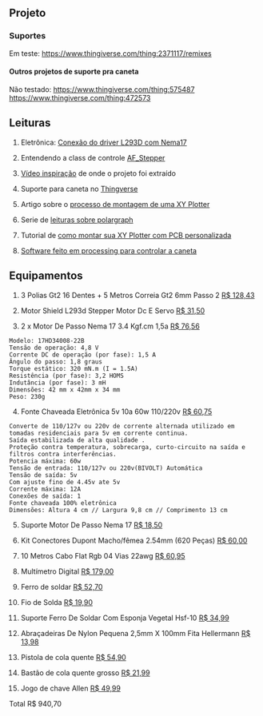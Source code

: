 ## Projeto

### Suportes
Em teste:
https://www.thingiverse.com/thing:2371117/remixes

#### Outros projetos de suporte pra caneta

Não testado:
https://www.thingiverse.com/thing:575487
https://www.thingiverse.com/thing:472573


## Leituras
1. Eletrônica: [Conexão do driver L293D  com Nema17](https://www.usinainfo.com.br/blog/motor-shield-l293d-driver-ponte-h-no-controle-de-motores/)

2. Entendendo a class de controle [AF_Stepper](https://learn.adafruit.com/afmotor-library-reference/af-stepper-class)

3. [Vídeo inspiração](https://www.youtube.com/watch?v=T0jwdrgVBBc) de onde o projeto foi extraído

4. Suporte para caneta no [Thingverse](https://www.thingiverse.com/thing:472573)

5. Artigo sobre o [processo de montagem de uma XY Plotter](https://www.instructables.com/Polargraph-Drawing-Machine/)

6. Serie de [leituras sobre polargraph](https://github.com/euphy/polargraph/wiki)

7. Tutorial de [como montar sua XY Plotter com PCB personalizada](https://github.com/MertArduino/mXY-board-xy-plotter-drawing-machine)

8. [Software feito em processing para controlar a caneta](https://github.com/euphy/polargraphcontroller)

## Equipamentos

 1. 3 Polias Gt2 16 Dentes + 5 Metros Correia Gt2 6mm Passo 2 [R$ 128,43](https://produto.mercadolivre.com.br/MLB-1674619623-3-polias-gt2-16-dentes-5-metros-correia-gt2-6mm-passo-2-_JM?quantity=1)
	

2. Motor Shield L293d Stepper Motor Dc E Servo [R$ 31,50](https://produto.mercadolivre.com.br/MLB-1421153967-motor-shield-l293d-stepper-motor-dc-e-servo-_JM?quantity=1)

3. 2 x Motor De Passo Nema 17 3.4 Kgf.cm 1,5a [R$ 76,56](https://produto.mercadolivre.com.br/MLB-1868108557-motor-de-passo-nema-17-34-kgfcm-15a-_JM?quantity=2)
```
Modelo: 17HD34008-22B
Tensão de operação: 4,8 V
Corrente DC de operação (por fase): 1,5 A
Ângulo do passo: 1,8 graus
Torque estático: 320 mN.m (I = 1.5A)
Resistência (por fase): 3,2 HOMS
Indutância (por fase): 3 mH
Dimensões: 42 mm x 42mm x 34 mm
Peso: 230g
```


4. Fonte Chaveada Eletrônica 5v 10a 60w 110/220v [R$ 60,75](https://produto.mercadolivre.com.br/MLB-1365196482-fonte-chaveada-eletrnica-5v-10a-60w-110220v-_JM?quantity=1)

```
Converte de 110/127v ou 220v de corrente alternada utilizado em tomadas residenciais para 5v em corrente continua.
Saída estabilizada de alta qualidade .
Proteção contra temperatura, sobrecarga, curto-circuito na saída e filtros contra interferências.
Potencia máxima: 60w
Tensão de entrada: 110/127v ou 220v(BIVOLT) Automática
Tensão de saída: 5v
Com ajuste fino de 4.45v ate 5v
Corrente máxima: 12A
Conexões de saída: 1
Fonte chaveada 100% eletrônica
Dimensões: Altura 4 cm // Largura 9,8 cm // Comprimento 13 cm
```

5. Suporte Motor De Passo Nema 17 [R$ 18,50](https://produto.mercadolivre.com.br/MLB-1353155116-suporte-motor-de-passo-nema-17-90-pronta-entrega-_JM?quantity=2)

6. Kit Conectores Dupont Macho/fêmea 2.54mm (620 Peças) [R$ 60,00](https://produto.mercadolivre.com.br/MLB-2125888202-kit-conectores-dupont-machofmea-254mm-620-pecas-_JM?quantity=1)

7. 10 Metros Cabo Flat Rgb 04 Vias 22awg [R$ 60,95](https://produto.mercadolivre.com.br/MLB-1059895153-10-metros-cabo-flat-rgb-04-vias-22awg-_JM?quantity=1)

8. Multímetro Digital [R$ 179,00](https://produto.mercadolivre.com.br/MLB-1176991594-multimetro-digital-capacimetro-afr-mt-4300-true-rms-_JM?quantity=1)

9. Ferro de soldar [R$ 52,70](https://produto.mercadolivre.com.br/MLB-1594606645-ferro-de-soldar-modelo-power-60-hikari-127v-_JM)

10. Fio de Solda [R$ 19,90](https://produto.mercadolivre.com.br/MLB-1659868988-fio-de-solda-estanho-hikari-1mm-2-modelos-a-livre-escolha-_JM?quantity=1&variation_id=64254801245)

11. Suporte Ferro De Soldar Com Esponja Vegetal Hsf-10 [R$ 34,99](https://produto.mercadolivre.com.br/MLB-1955342776-suporte-ferro-de-soldar-com-esponja-vegetal-hsf-10-hikari-_JM?quantity=1&variation_id=91796339422)

12. Abraçadeiras De Nylon Pequena 2,5mm X 100mm Fita Hellermann [R$ 13,98](https://produto.mercadolivre.com.br/MLB-2115529340-abracadeiras-de-nylon-pequena-25mm-x-100mm-fita-hellermann-_JM?quantity=1&variation_id=174012506820)

13. Pistola de cola quente [R$ 54,90](https://produto.mercadolivre.com.br/MLB-1901693431-pistola-de-cola-quente-40w-bivolt-hk-hm-40-hikari-_JM&variation_id=93736123324)

14. Bastão de cola quente grosso [R$ 21,99](https://produto.mercadolivre.com.br/MLB-2083053442-basto-com-quente-grosso-11mm-transparente-tek-bond-_JM)

15. Jogo de chave Allen [R$ 49,99](https://produto.mercadolivre.com.br/MLB-1888597790-jogo-de-chave-allen-longa-9-pecas-15mm-10mm-9gc-_JM?quantity=1)

Total R$ 940,70
